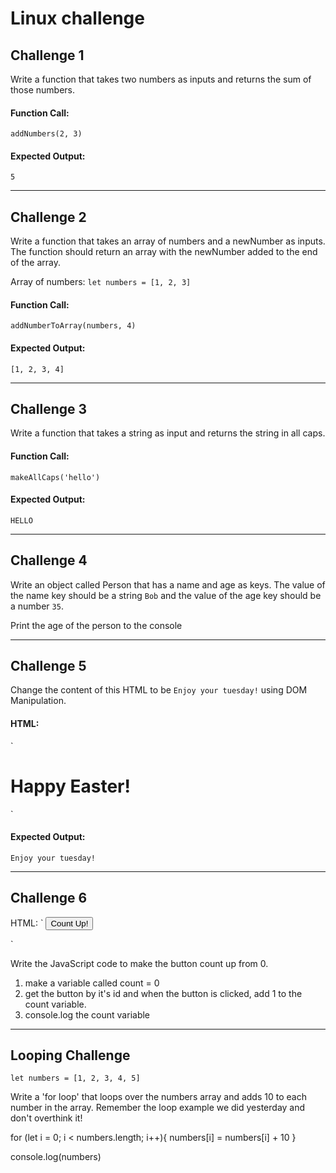# Linux challenge

## Challenge 1

Write a function that takes two numbers as inputs and returns the sum of those numbers.

#### Function Call:

`addNumbers(2, 3)`

#### Expected Output:

`5`

---------------------------------------------

## Challenge 2

Write a function that takes an array of numbers and a newNumber as inputs. The function should return an array with the newNumber added to the end of the array.

Array of numbers: `let numbers = [1, 2, 3]`

#### Function Call:

`addNumberToArray(numbers, 4)`

#### Expected Output:

`[1, 2, 3, 4]`

---------------------------------------------

## Challenge 3

Write a function that takes a string as input and returns the string in all caps.

#### Function Call:

`makeAllCaps('hello')`

#### Expected Output:

`HELLO`

---------------------------------------------

## Challenge 4

Write an object called Person that has a name and age as keys. The value of the name key should be a string `Bob` and the value of the age key should be a number `35`.

Print the age of the person to the console

---------------------------------------------

## Challenge 5

Change the content of this HTML to be `Enjoy your tuesday!` using DOM Manipulation.

#### HTML:
`
<h1 class="content">Happy Easter!</h1>
`

#### Expected Output:

`Enjoy your tuesday!`

------------------------------------------

## Challenge 6

HTML:
`
<button id="count"> Count Up! </button>

`

Write the JavaScript code to make the button count up from 0.

1. make a variable called count = 0
2. get the button by it's id and when the button is clicked, add 1 to the count variable.
3. console.log the count variable

-----------------------------------------

## Looping Challenge

`let numbers = [1, 2, 3, 4, 5]`

Write a 'for loop' that loops over the numbers array and adds 10 to each number in the array.
Remember the loop example we did yesterday and don't overthink it!

for (let i = 0; i < numbers.length; i++){
    numbers[i] = numbers[i] + 10
}

console.log(numbers)

